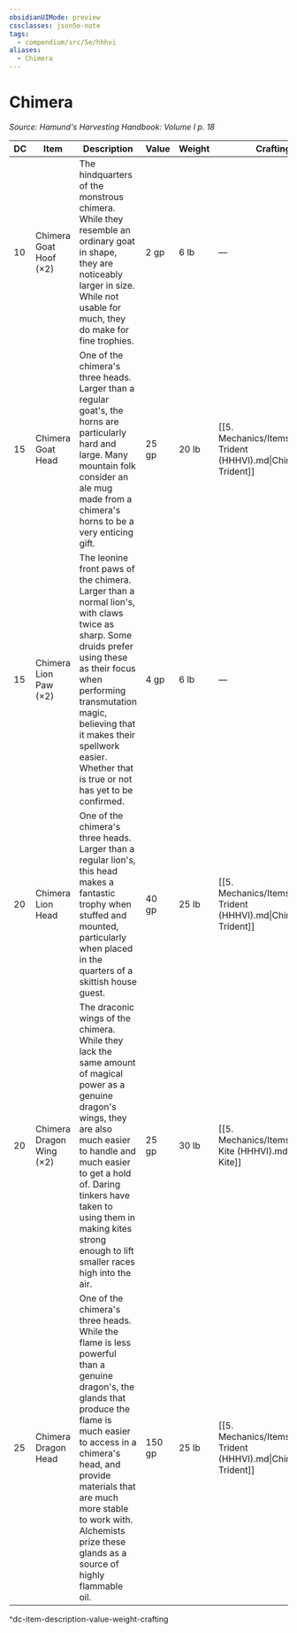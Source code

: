 ```yaml
---
obsidianUIMode: preview
cssclasses: json5e-note
tags:
  - compendium/src/5e/hhhvi
aliases:
  - Chimera
---
```

# Chimera
*Source: Hamund's Harvesting Handbook: Volume I p. 18* 

| DC | Item | Description | Value | Weight | Crafting |
|----|------|-------------|-------|--------|----------|
| 10 | Chimera Goat Hoof (×2) | The hindquarters of the monstrous chimera. While they resemble an ordinary goat in shape, they are noticeably larger in size. While not usable for much, they do make for fine trophies. | 2 gp | 6 lb | — |
| 15 | Chimera Goat Head | One of the chimera's three heads. Larger than a regular goat's, the horns are particularly hard and large. Many mountain folk consider an ale mug made from a chimera's horns to be a very enticing gift. | 25 gp | 20 lb | [[5. Mechanics/Items/Chimera Trident (HHHVI).md\|Chimera Trident]] |
| 15 | Chimera Lion Paw (×2) | The leonine front paws of the chimera. Larger than a normal lion's, with claws twice as sharp. Some druids prefer using these as their focus when performing transmutation magic, believing that it makes their spellwork easier. Whether that is true or not has yet to be confirmed. | 4 gp | 6 lb | — |
| 20 | Chimera Lion Head | One of the chimera's three heads. Larger than a regular lion's, this head makes a fantastic trophy when stuffed and mounted, particularly when placed in the quarters of a skittish house guest. | 40 gp | 25 lb | [[5. Mechanics/Items/Chimera Trident (HHHVI).md\|Chimera Trident]] |
| 20 | Chimera Dragon Wing (×2) | The draconic wings of the chimera. While they lack the same amount of magical power as a genuine dragon's wings, they are also much easier to handle and much easier to get a hold of. Daring tinkers have taken to using them in making kites strong enough to lift smaller races high into the air. | 25 gp | 30 lb | [[5. Mechanics/Items/Chimera Kite (HHHVI).md\|Chimera Kite]] |
| 25 | Chimera Dragon Head | One of the chimera's three heads. While the flame is less powerful than a genuine dragon's, the glands that produce the flame is much easier to access in a chimera's head, and provide materials that are much more stable to work with. Alchemists prize these glands as a source of highly flammable oil. | 150 gp | 25 lb | [[5. Mechanics/Items/Chimera Trident (HHHVI).md\|Chimera Trident]] |
^dc-item-description-value-weight-crafting
